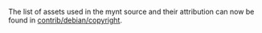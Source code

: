The list of assets used in the mynt source and their attribution can now be found in [contrib/debian/copyright](../contrib/debian/copyright).
